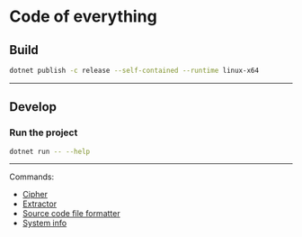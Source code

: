 # Code of everything

## Build
```bash
dotnet publish -c release --self-contained --runtime linux-x64
```

---

## Develop
### Run the project
```bash
dotnet run -- --help
```

---

Commands:
- [Cipher](Services/Tasks/Cipher/README.md)
- [Extractor](Services/Tasks/Extractor/README.md)
- [Source code file formatter](Services/Tasks/SourceCodeFormatter/README.md)
- [System info](Services/Tasks/SystemInfo/README.md)